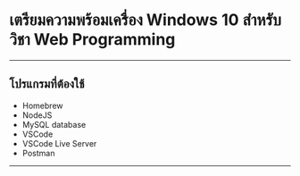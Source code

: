 # เตรียมความพร้อมเครื่อง Windows 10 สำหรับวิชา Web Programming

---

## โปรแกรมที่ต้องใช้
* Homebrew
* NodeJS
* MySQL database
* VSCode
* VSCode Live Server
* Postman

---